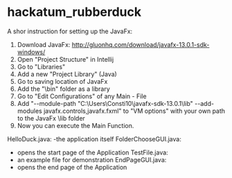 # hackatum_rubberduck 

A shor instruction for setting up the JavaFx:
  1. Download JavaFx:
    http://gluonhq.com/download/javafx-13.0.1-sdk-windows/
  2. Open "Project Structure" in Intellij
  3. Go to "Libraries"
  4. Add a new "Project Library" (Java)
  5. Go to saving location of JavaFx
  6. Add the "\bin" folder as a library
  7. Go to "Edit Configurations" of any Main - File
  8. Add "--module-path "C:\Users\Consti10\javafx-sdk-13.0.1\lib" --add-modules javafx.controls,javafx.fxml" to "VM options" with your own
     path to the JavaFx \lib folder
  9. Now you can execute the Main Function.
  
HelloDuck.java:
  -the application itself
FolderChooseGUI.java:
  - opens the start page of the Application
TestFile.java:
  - an example file for demonstration
EndPageGUI.java:
  - opens the end page of the Application
